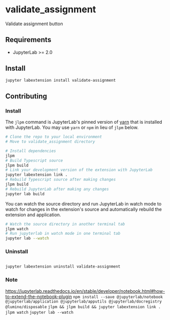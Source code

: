 # validate_assignment

Validate assignment button

## Requirements

* JupyterLab >= 2.0

## Install

```bash
jupyter labextension install validate-assignment
```

## Contributing

### Install

The `jlpm` command is JupyterLab's pinned version of
[yarn](https://yarnpkg.com/) that is installed with JupyterLab. You may use
`yarn` or `npm` in lieu of `jlpm` below.

```bash
# Clone the repo to your local environment
# Move to validate_assignment directory

# Install dependencies
jlpm
# Build Typescript source
jlpm build
# Link your development version of the extension with JupyterLab
jupyter labextension link .
# Rebuild Typescript source after making changes
jlpm build
# Rebuild JupyterLab after making any changes
jupyter lab build
```

You can watch the source directory and run JupyterLab in watch mode to watch for changes in the extension's source and automatically rebuild the extension and application.

```bash
# Watch the source directory in another terminal tab
jlpm watch
# Run jupyterlab in watch mode in one terminal tab
jupyter lab --watch
```

### Uninstall

```bash

jupyter labextension uninstall validate-assignment
```

### Note
https://jupyterlab.readthedocs.io/en/stable/developer/notebook.html#how-to-extend-the-notebook-plugin
`npm install --save @jupyterlab/notebook @jupyterlab/application @jupyterlab/apputils @jupyterlab/docregistry @lumino/disposable`
`jlpm && jlpm build && jupyter labextension link .`
`jlpm watch`
`jupyter lab --watch`

